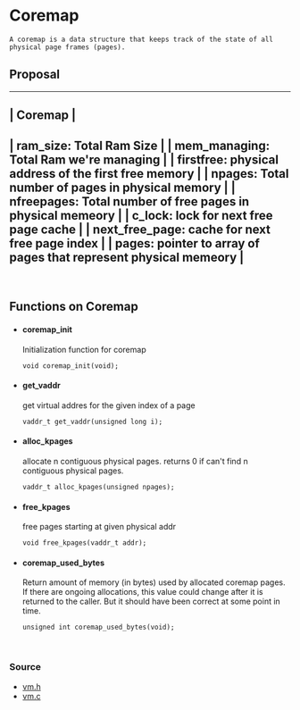 # Coremap

    A coremap is a data structure that keeps track of the state of all physical page frames (pages).


## Proposal

-------------------------------------------------------------------------------------
| Coremap                                                                           |
-------------------------------------------------------------------------------------
|    ram_size:         Total Ram Size                                               |
|    mem_managing:     Total Ram we're managing                                     |
|    firstfree:        physical address of the first free memory                    |
|    npages:           Total number of pages in physical memory                     |
|    nfreepages:       Total number of free pages in physical memeory               |
|    c_lock:           lock for next free page cache                                |
|    next_free_page:   cache for next free page index                               |
|    pages:            pointer to array of pages that represent physical memeory    |
-------------------------------------------------------------------------------------



<br/>



## Functions on Coremap

-   #### coremap_init
    Initialization function for coremap

    `void coremap_init(void);`


-   #### get_vaddr
    get virtual addres for the given index of a page

    `vaddr_t get_vaddr(unsigned long i);`


-   #### alloc_kpages
    allocate n contiguous physical pages.
    returns 0 if can't find n contiguous physical pages.

    `vaddr_t alloc_kpages(unsigned npages);`


-   #### free_kpages
    free pages starting at given physical addr

    `void free_kpages(vaddr_t addr);`


-   #### coremap_used_bytes
    Return amount of memory (in bytes) used by allocated coremap pages.
    If there are ongoing allocations, this value could change after it
    is returned to the caller. But it should have been correct at some point in time.

    `unsigned int coremap_used_bytes(void);`



<br/>



### Source

-   [vm.h][1]
-   [vm.c][2]



[1]:../kern/include/vm.h
[2]:../kern/vm/vm.c